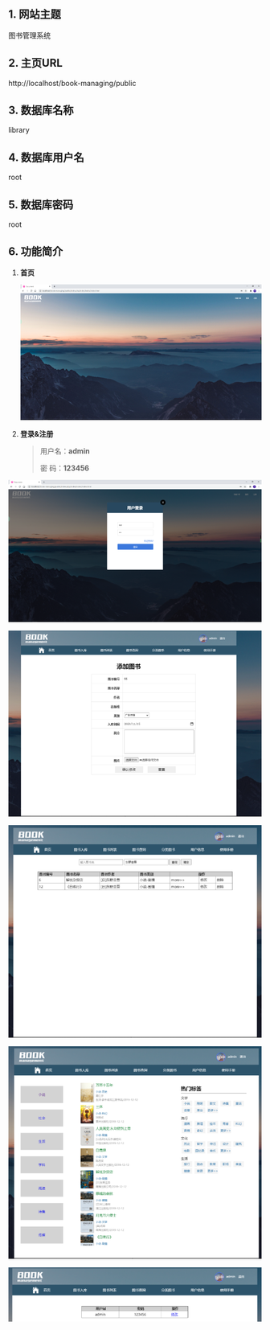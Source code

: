 ## 1. 网站主题

图书管理系统

## 2. 主页URL

http://localhost/book-managing/public

## 3. 数据库名称

library

## 4. 数据库用户名

root

## 5. 数据库密码

root

## 6. 功能简介

1. **首页**

   ![](./public/static/home.png)

   

2. **登录&注册**

   > 用户名：**admin**
   >
   > 密   码：**123456**



![](./public/static/login.png)



![](./public/static/book_add.png)

![](./public/static/book_query.png)

![](./public/static/book_sort.png)

![](./public/static/user_info.png)